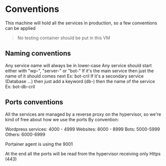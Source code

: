 # Conventions

This machine will hold all the services in production, so a few conventions can be applied

> No testing container should be put in this VM

## Naming conventions

Any service name will always be in lower-case
Any service should start either with "wp-", "server-" or "bot-"
If it's the main service then just the name of it should comes next
Ex: bot-cril
If it's a secondary service (Database ...) then just add a keyword (db-) then the name of the service
Ex: bot-db-cril

## Ports conventions

All the services are managed by a reverse proxy on the hypervisor, so we're kind of free about how we use the ports
By convention:

Wordpress services: 4000 - 4999
Websites: 8000 - 8999
Bots: 5000-5999
Others: 6000-6999

Portainer agent is using the 9001

At the end all the ports will be read from the hypervisor receiving only Https (443)

